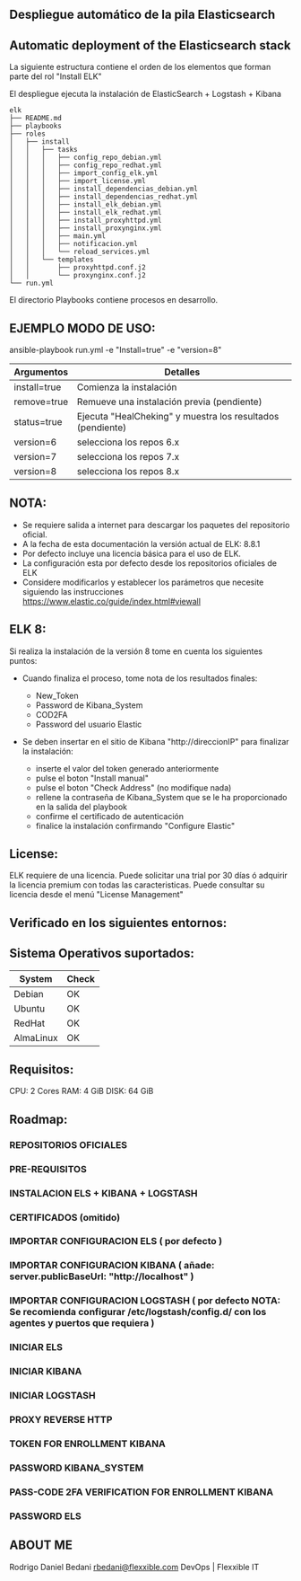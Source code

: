 Despliegue automático de la pila Elasticsearch
---
Automatic deployment of the Elasticsearch stack
---
La siguiente estructura contiene el orden de los elementos que forman parte del rol "Install ELK"

El despliegue ejecuta la instalación de ElasticSearch + Logstash + Kibana

```shell
elk
├── README.md
├── playbooks
├── roles
│   ├── install
│   │   ├── tasks
│   │   │   ├── config_repo_debian.yml
│   │   │   ├── config_repo_redhat.yml
│   │   │   ├── import_config_elk.yml
│   │   │   ├── import_license.yml
│   │   │   ├── install_dependencias_debian.yml
│   │   │   ├── install_dependencias_redhat.yml
│   │   │   ├── install_elk_debian.yml
│   │   │   ├── install_elk_redhat.yml
│   │   │   ├── install_proxyhttpd.yml
│   │   │   ├── install_proxynginx.yml
│   │   │   ├── main.yml
│   │   │   ├── notificacion.yml
│   │   │   └── reload_services.yml
│   │   └── templates
│   │       ├── proxyhttpd.conf.j2
│   │       └── proxynginx.conf.j2
└── run.yml
```
El directorio Playbooks contiene procesos en desarrollo.

EJEMPLO MODO DE USO:
---
ansible-playbook run.yml -e "Install=true" -e "version=8"

| Argumentos | Detalles |
| --------- | --------- |
| install=true | Comienza la instalación |
| remove=true | Remueve una instalación previa (pendiente) |
| status=true | Ejecuta "HealCheking" y muestra los resultados (pendiente) |
| version=6 | selecciona los repos 6.x |
| version=7 | selecciona los repos 7.x |
| version=8 | selecciona los repos 8.x |

NOTA:
---
* Se requiere salida a internet para descargar los paquetes del repositorio oficial.
* A la fecha de esta documentación la versión actual de ELK: 8.8.1
* Por defecto incluye una licencia básica para el uso de ELK.
* La configuración esta por defecto desde los repositorios oficiales de ELK
* Considere modificarlos y establecer los parámetros que necesite siguiendo las instrucciones https://www.elastic.co/guide/index.html#viewall

ELK 8:
---
Si realiza la instalación de la versión 8 tome en cuenta los siguientes puntos:
* Cuando finaliza el proceso, tome nota de los resultados finales:
    - New_Token
    - Password de Kibana_System
    - COD2FA
    - Password del usuario Elastic

* Se deben insertar en el sitio de Kibana "http://direccionIP" para finalizar la instalación:
    - inserte el valor del token generado anteriormente
    - pulse el boton "Install manual"
    - pulse el boton "Check Address" (no modifique nada)
    - rellene la contraseña de Kibana_System que se le ha proporcionado en la salida del playbook
    - confirme el certificado de autenticación
    - finalice la instalación confirmando "Configure Elastic"

License:
---
ELK requiere de una licencia. 
Puede solicitar una trial por 30 días ó adquirir la licencia premium con todas las caracteristicas.
Puede consultar su licencia desde el menú "License Management"

Verificado en los siguientes entornos:
---

Sistema Operativos suportados:
---
| System | Check |
| ------ | ----- |
| Debian | OK |
| Ubuntu | OK |
| RedHat | OK |
| AlmaLinux | OK |

Requisitos:
---
CPU: 2 Cores
RAM: 4 GiB
DISK: 64 GiB

Roadmap:
---
### REPOSITORIOS OFICIALES
### PRE-REQUISITOS
### INSTALACION ELS + KIBANA + LOGSTASH
### CERTIFICADOS (omitido)
### IMPORTAR CONFIGURACION ELS ( por defecto )
### IMPORTAR CONFIGURACION KIBANA ( añade: server.publicBaseUrl: "http://localhost" )
### IMPORTAR CONFIGURACION LOGSTASH ( por defecto NOTA: Se recomienda configurar /etc/logstash/config.d/ con los agentes y puertos que requiera )
### INICIAR ELS
### INICIAR KIBANA
### INICIAR LOGSTASH
### PROXY REVERSE HTTP
### TOKEN FOR ENROLLMENT KIBANA
### PASSWORD KIBANA_SYSTEM
### PASS-CODE 2FA VERIFICATION FOR ENROLLMENT KIBANA
### PASSWORD ELS

ABOUT ME
---
Rodrigo Daniel Bedani
rbedani@flexxible.com
DevOps | Flexxible IT
